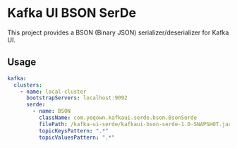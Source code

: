 # Kafka UI BSON SerDe

This project provides a BSON (Binary JSON) serializer/deserializer for Kafka UI.

## Usage

```yaml
kafka:
  clusters:
    - name: local-cluster
      bootstrapServers: localhost:9092
      serde:
        - name: BSON
          className: com.yeqown.kafkaui.serde.bson.BsonSerde
          filePath: /kafka-ui-serde/kafkaui-bson-serde-1.0-SNAPSHOT.jar
          topicKeysPattern: ".*"
          topicValuesPattern: ".*"
```